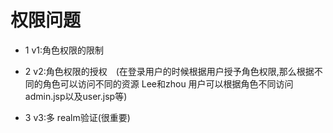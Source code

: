 # 权限问题

+ 1 v1:角色权限的限制
+ 2 v2:角色权限的授权　(在登录用户的时候根据用户授予角色权限,那么根据不同的角色可以访问不同的资源 Lee和zhou 用户可以根据角色不同访问admin.jsp以及user.jsp等)

+ 3 v3:多 realm验证(很重要)
